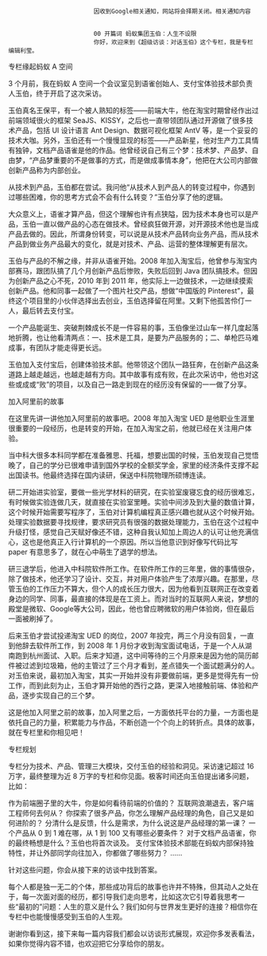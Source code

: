 
                            
                            因收到Google相关通知，网站将会择期关闭。相关通知内容
                            
                            
                            00 开篇词 蚂蚁集团玉伯：人生不设限
                            你好，欢迎来到《超级访谈：对话玉伯》这个专栏，我是专栏编辑利莹。

专栏缘起蚂蚁 A 空间

3 个月前，我在蚂蚁 A 空间一个会议室见到语雀创始人、支付宝体验技术部负责人玉伯，终于开启了这次采访。

玉伯真名王保平，有一个被人熟知的标签——前端大牛，他在淘宝时期曾经作出过前端领域很火的框架 SeaJS、KISSY，之后也一直带领团队通过开源做了很多技术产品，包括 UI 设计语言 Ant Design、数据可视化框架 AntV 等，是一个妥妥的技术大咖。另外，玉伯还有一个慢慢显现的标签——产品新星，他对生产力工具情有独钟，文档产品语雀是他的作品。他曾经说自己有三个梦：技术梦、产品梦、自由梦，“产品梦重要的不是做事的方式，而是做成事情本身”，他把在大公司内部做创新产品称为内部创业。

从技术到产品，玉伯都在尝试。我问他“从技术人到产品人的转变过程中，你遇到过哪些困难，你的思考方式会不会有什么转变？”玉伯分享了他的逻辑。

大众意义上，语雀才算产品，但这个理解也许有点狭隘，因为技术本身也可以是产品，玉伯一直以做产品的心态在做技术。曾经疯狂做开源，对开源技术他也是当成产品去做的。因此，所谓身份转变，可以说是从技术产品转向业务产品，而从技术产品到做业务产品最大的变化，就是对技术、产品、运营的整体理解更有层次。

玉伯与产品的不解之缘，并非从语雀开始。2008 年加入淘宝后，他曾参与淘宝内部赛马，跟团队搞了几个月创新产品后惨败，失败后回到 Java 团队搞技术。但因为创新产品之心不死，2010 年到 2011 年，他实际上一边做技术，一边继续摸索创新产品。他和同事一起做了一个图片社交产品，想做“中国版的 Pinterest”，最终这个项目里的小伙伴选择出去创业，玉伯选择留在阿里。又剩下他孤苦伶仃一人，最后转去支付宝。

一个产品能诞生、突破荆棘成长不是一件容易的事，玉伯像坐过山车一样几度起落地折腾，也让他看清两点：一、技术是工具，是要为产品服务的；二、单枪匹马难成事，有团队才能走得更长远。

玉伯加入支付宝后，创建体验技术部。他带领这个团队一路狂奔，在创新产品这条道路上越走越远，也越走越有方向。其中故事有成有败，在此次采访中，他也对这些或成或“败”的项目，以及自己一路走到现在的经历没有保留的一一做了分享。

加入阿里前的故事

在这里先讲一讲他加入阿里前的故事吧。2008 年加入淘宝 UED 是他职业生涯里很重要的一段经历，也是转变的开始，在加入淘宝之前，他就已经在关注用户体验。

当中科大很多本科同学都在准备雅思、托福，想要出国的时候，玉伯发现自己觉悟晚了，自己的学分已很难申请到国外学校的全额奖学金，家里的经济条件支撑不起出国读书。他最终选择在国内读研，保送中科院物理所硕博连读。

研二开始进实验室，要做一些光学材料的研究，在实验室废寝忘食的经历很难忘，有时候做实验连做几天，就直接在实验室里睡。实验中间涉及到大量的数值计算，这个时候开始需要写程序了，玉伯对计算机编程真正感兴趣也就从这个时候开始。处理实验数据要寻找规律，要求研究员有很强的数据处理能力，玉伯在这个过程中升级打怪，感觉自己天赋好像还不错，这种自我认知加上周边人的认可让他充满信心，这也是他真正入行计算机的一个原因。所以当他意识到好像写代码比写 paper 有意思多了，就在心中萌生了退学的想法。

研三退学后，他进入中科院软件所工作。在软件所工作的三年里，做的事情很杂，除了做技术，他还学习了设计、交互，并对用户体验产生了浓厚兴趣。在那里，尽管玉伯的工作压力不算大，但个人的成长压力很大，因为他看到互联网正在改变着身边的同学、同事，最直接的体现是在工资上。而对当时的互联网人来说，梦想的殿堂是微软、Google等大公司，因此，他也曾应聘微软的用户体验岗，但在最后一面被刷掉了。

后来玉伯才尝试投递淘宝 UED 的岗位，2007 年投完，两三个月没有回复，一直到他辞去软件所工作，到 2008 年 1 月份才收到淘宝面试电话，于是一个人从湖南跑到杭州面试、入职。后来才知道，这中间等待的三个月原来是因为他的简历邮件被过滤到垃圾箱，他的主管过了三个月才看到，差点错失一个面试题满分的人。对玉伯来说，最初加入淘宝，其实一开始并没有非要做前端，更多是觉得先有一份工作，而到此刻为止，玉伯才算开始他的西行之路，更深入地接触前端、体验和产品，逐步实现自己的三个梦。

这是他加入阿里之前的故事，加入阿里之后，一方面依托平台的力量，一方面也是依托自己的力量，积累能力与作品，不断创造一个个向上的转折点。具体的故事，就在专栏里和你相见吧！

专栏规划

专栏分为技术、产品、管理三大模块，交付玉伯的经验和洞见。采访速记超过 16 万字，最终整理为近 8 万字的专栏和你见面。极客时间还向玉伯提出诸多问题，比如：


作为前端圈子里的大牛，你是如何看待前端的价值的？
互联网浪潮退去，客户端工程师何去何从？
你探索了很多产品，你怎么理解产品经理的角色，自己又是如何进阶的？
分清什么是反馈，什么是需求，为什么说这是产品经理的第一课？
一个产品从 0 到 1 难在哪，从 1 到 100 又有哪些必要条件？
对于文档产品语雀，你的最终畅想是什么？玉伯也将首次谈及。
支付宝体验技术部能在蚂蚁内部保持独特性，并让外部同学向往加入，你都做了哪些努力？
……


针对这些问题，你会从接下来的访谈中找到答案。

每个人都是独一无二的个体，那些成功背后的故事也许并不特殊，但其动人之处在于，每一次面对面的经历，都引导我们走向思考，比如这次它引导着我思考一些“最初的”问题：人生的意义是什么？我们如何与世界发生更好的连接？相信你在专栏中也能慢慢感受到玉伯的人生观。

谢谢你看到这，接下来每一篇内容我们都会以访谈形式展现，欢迎你多发表看法，如果你觉得内容不错，也欢迎把它分享给你的朋友。

                        
                        
                            